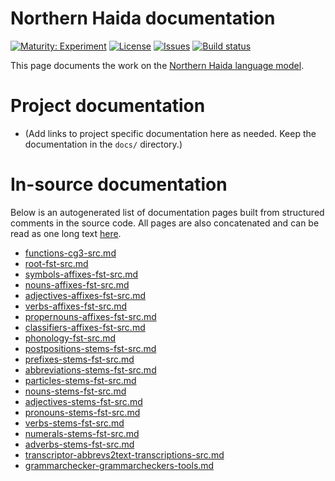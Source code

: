 # Northern Haida documentation

[![Maturity: Experiment](https://img.shields.io/badge/Maturity-Experiment-black.svg)](https://giellalt.github.io/MaturityClassification.html)
[![License](https://img.shields.io/github/license/giellalt/lang-hdn)](https://raw.githubusercontent.com/giellalt/lang-hdn/main/LICENSE)
[![Issues](https://img.shields.io/github/issues/giellalt/lang-hdn)](https://github.com/giellalt/lang-hdn/issues)
[![Build status](https://github.com/giellalt/lang-hdn/workflows/Speller%20CI+CD/badge.svg)](https://github.com/giellalt/lang-hdn/actions)

This page documents the work on the [Northern Haida language model](http://github.com/giellalt/lang-hdn). 

# Project documentation

* (Add links to project specific documentation here as needed. Keep the documentation in the `docs/` directory.)

# In-source documentation

Below is an autogenerated list of documentation pages built from structured comments in the source code. All pages are also concatenated and can be read as one long text [here](hdn.md).
* [functions-cg3-src.md](functions-cg3-src.md)
* [root-fst-src.md](root-fst-src.md)
* [symbols-affixes-fst-src.md](symbols-affixes-fst-src.md)
* [nouns-affixes-fst-src.md](nouns-affixes-fst-src.md)
* [adjectives-affixes-fst-src.md](adjectives-affixes-fst-src.md)
* [verbs-affixes-fst-src.md](verbs-affixes-fst-src.md)
* [propernouns-affixes-fst-src.md](propernouns-affixes-fst-src.md)
* [classifiers-affixes-fst-src.md](classifiers-affixes-fst-src.md)
* [phonology-fst-src.md](phonology-fst-src.md)
* [postpositions-stems-fst-src.md](postpositions-stems-fst-src.md)
* [prefixes-stems-fst-src.md](prefixes-stems-fst-src.md)
* [abbreviations-stems-fst-src.md](abbreviations-stems-fst-src.md)
* [particles-stems-fst-src.md](particles-stems-fst-src.md)
* [nouns-stems-fst-src.md](nouns-stems-fst-src.md)
* [adjectives-stems-fst-src.md](adjectives-stems-fst-src.md)
* [pronouns-stems-fst-src.md](pronouns-stems-fst-src.md)
* [verbs-stems-fst-src.md](verbs-stems-fst-src.md)
* [numerals-stems-fst-src.md](numerals-stems-fst-src.md)
* [adverbs-stems-fst-src.md](adverbs-stems-fst-src.md)
* [transcriptor-abbrevs2text-transcriptions-src.md](transcriptor-abbrevs2text-transcriptions-src.md)
* [grammarchecker-grammarcheckers-tools.md](grammarchecker-grammarcheckers-tools.md)
